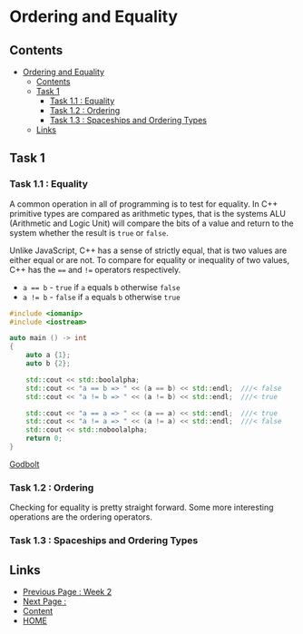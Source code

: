 # Ordering and Equality

## Contents

- [Ordering and Equality](#ordering-and-equality)
  - [Contents](#contents)
  - [Task 1](#task-1)
    - [Task 1.1 : Equality](#task-11--equality)
    - [Task 1.2 : Ordering](#task-12--ordering)
    - [Task 1.3 : Spaceships and Ordering Types](#task-13--spaceships-and-ordering-types)
  - [Links](#links)

## Task 1

### Task 1.1 : Equality

A common operation in all of programming is to test for equality. In C++ primitive types are compared as arithmetic types, that is the systems ALU (Arithmetic and Logic Unit) will compare the bits of a value and return to the system whether the result is `true` or `false`.

Unlike JavaScript, C++ has a sense of strictly equal, that is two values are either equal or are not. To compare for equality or inequality of two values, C++ has the `==` and `!=` operators respectively.

- `a == b` - `true` if `a` equals `b` otherwise `false`
- `a != b` - `false` if `a` equals `b` otherwise `true`

```cxx
#include <iomanip>
#include <iostream>

auto main () -> int
{
    auto a {1};
    auto b {2};

    std::cout << std::boolalpha;
    std::cout << "a == b => " << (a == b) << std::endl;  ///< false
    std::cout << "a != b => " << (a != b) << std::endl;  ///< true

    std::cout << "a == a => " << (a == a) << std::endl;  ///< true
    std::cout << "a != a => " << (a != a) << std::endl;  ///< false
    std::cout << std::noboolalpha;
    return 0;
}
```

[Godbolt](https://www.godbolt.org/z/EK14h6fhd)

### Task 1.2 : Ordering

Checking for equality is pretty straight forward. Some more interesting operations are the ordering operators.

### Task 1.3 : Spaceships and Ordering Types

## Links

- [Previous Page : Week 2](/content/weekn/README.md)
- [Next Page : ](/content/weekn/tasks/.md)
- [Content](/content/README.md)
- [HOME](/README.md)
